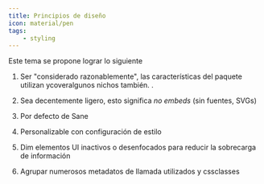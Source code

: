 ```yaml
---
title: Principios de diseño
icon: material/pen
tags:
    - styling
---
```


Este tema se propone lograr lo siguiente

1. Ser "considerado razonablemente", las características del paquete utilizan ycoveralgunos nichos también.
.

2. Sea decentemente ligero, esto significa *no embeds* (sin fuentes, SVGs)

3. Por defecto de Sane

4. Personalizable con configuración de estilo

5. Dim elementos UI inactivos o desenfocados para reducir la sobrecarga de información

6. Agrupar numerosos metadatos de llamada utilizados y cssclasses
